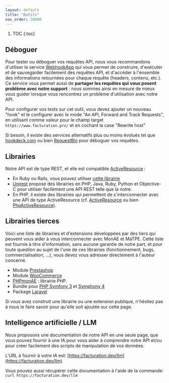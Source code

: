 ```yaml
---
layout: default
title: "Outils"
nav_order: 20000
---
```


1. TOC
{:toc}

## Déboguer

Pour tester ou déboguer vos requêtes API, nous vous recommandons d'utiliser le service [WebhookApp](https://www.webhookapp.com/) qui vous permet de construire, d'exécuter et de sauvegarder facilement des requêtes API, et d'accéder à l'ensemble des informations retournées pour chaque requête (headers, contenu, etc.). Ce service vous permet aussi de <strong>partager les requêtes qui vous posent problème avec notre support</strong> : nous sommes ainsi en mesure de mieux vous guider lorsque vous rencontrez un problème d'utilisation avec notre API.

Pour configurer vos tests sur cet outil, vous devez ajouter un nouveau "hook" et le configurer avec le mode "An API, Forward and Track Requests", en utilisant comme valeur pour le champ target `https://www.facturation.pro/` et en cochant la case "Rewrite host"

Si besoin, il existe des services alternatifs plus ou moins évolués tel que [hookdeck.com](https://hookdeck.com/) ou bien [RequestBin](https://requestbin.com/) pour déboguer vos requêtes.

## Librairies

Notre API est de type REST, et elle est compatible [ActiveResource](https://github.com/rails/activeresource) :

- En Ruby ou Rails, vous pouvez utiliser [cette librairie](https://www.facturation.pro/facturation.rb)
- [Unirest](http://unirest.io/) propose des librairies en PHP, Java, Ruby, Python et Objective-C pour utiliser facilement une API REST telle que la notre.
- En PHP, il existe des librairies qui permettent de s'interconnecter avec une API de type ActiveResource (cf. [ActiveResource](https://github.com/Indatus/ActiveResource) ou bien [PhpActiveResource](https://github.com/phurni/PhpActiveResource)).

## Librairies tierces

Voici une liste de librairies et d'extensions développées par des tiers qui peuvent vous aider à vous interconnecter avec MonAE et MaTPE. Cette liste est fournie à titre d'information, sans aucune garantie de notre part, et pour toute question au sujet de l'une de ces librairies (fonctionnement, bugs, commercialisation, ...), vous devez vous adresser directement à l'auteur concerné.

- Module [Prestashop](https://store.comexpertise.com/modules/prestashop/facturation.pro-monae-matpe/)
- Module [WooCommerce](https://wpfacturationpro.fr/)
- [PHPmonAE](https://github.com/Atome-TM/PHPmonAE) : librairie PHP.
- Bundle pour [PHP Symfony 3](https://github.com/Tiloweb/tiloweb-matpe) et [Symphony 4](https://github.com/Isoka/monae-symfony4-service)
- Package [Laravel](https://github.com/atome-dev/laravel-facturationpro-api)

Si vous avez construit une librairie ou une extension publique, n'hésitez pas à nous le faire savoir pour qu'elle soit ajoutée sur cette page.

## Intelligence artificielle / LLM

Nous proposons une documentation de notre API en une seule page, que vous pouvez fournir à une IA pour vous aider à comprendre notre API et/ou pour créer facilement des scripts de manipulation de vos données.

L'URL à fournir à votre IA est: [https://facturation.dev/llm](https://facturation.dev/llm)

Vous pouvez aussi récupérer cette documentation à l'aide de la commande:<br/>
```curl https://facturation.dev/llm```
